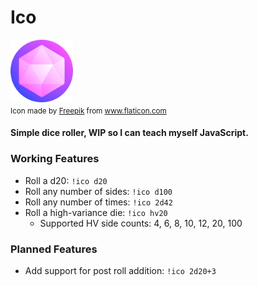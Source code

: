 # Ico

<img src="/images/icon.png" alt="icon" width="100"/>
<sub><div>Icon made by <a href="https://www.flaticon.com/authors/freepik" title="Freepik">Freepik</a> from <a href="https://www.flaticon.com/" title="Flaticon">www.flaticon.com</a></div></sub>

#### Simple dice roller, WIP so I can teach myself JavaScript.

### Working Features

- Roll a d20: `!ico d20`
- Roll any number of sides: `!ico d100`
- Roll any number of times: `!ico 2d42`
- Roll a high-variance die: `!ico hv20`
  - Supported HV side counts: 4, 6, 8, 10, 12, 20, 100

### Planned Features

- Add support for post roll addition: `!ico 2d20+3`

